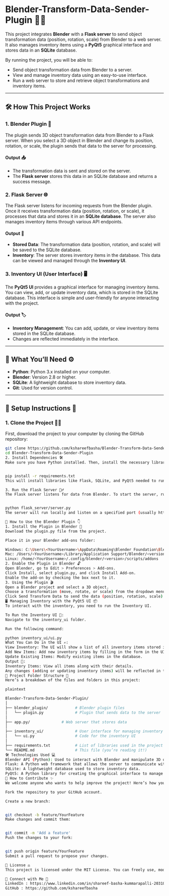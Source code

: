 # **Blender-Transform-Data-Sender-Plugin** 🎨🔗

This project integrates **Blender** with a **Flask server** to send object transformation data (position, rotation, scale) from Blender to a web server. It also manages inventory items using a **PyQt5** graphical interface and stores data in an **SQLite** database.

By running the project, you will be able to:
- Send object transformation data from Blender to a server.
- View and manage inventory data using an easy-to-use interface.
- Run a web server to store and retrieve object transformations and inventory items.

---

## 🛠️ **How This Project Works**

### **1. Blender Plugin** 🔧

The plugin sends 3D object transformation data from Blender to a Flask server. When you select a 3D object in Blender and change its position, rotation, or scale, the plugin sends that data to the server for processing.

#### **Output** 📤
- The transformation data is sent and stored on the server.
- The **Flask server** stores this data in an SQLite database and returns a success message.

### **2. Flask Server** 🌐

The Flask server listens for incoming requests from the Blender plugin. Once it receives transformation data (position, rotation, or scale), it processes that data and stores it in an **SQLite database**. The server also manages inventory items through various API endpoints.

#### **Output** 💾
- **Stored Data**: The transformation data (position, rotation, and scale) will be saved to the SQLite database.
- **Inventory**: The server stores inventory items in the database. This data can be viewed and managed through the **Inventory UI**.

### **3. Inventory UI (User Interface)** 🖥️

The **PyQt5 UI** provides a graphical interface for managing inventory items. You can view, add, or update inventory data, which is stored in the SQLite database. This interface is simple and user-friendly for anyone interacting with the project.

#### **Output** 🏷️
- **Inventory Management**: You can add, update, or view inventory items stored in the SQLite database.
- Changes are reflected immediately in the interface.

---

## 🧰 **What You’ll Need** ⚙️

- **Python**: Python 3.x installed on your computer.
- **Blender**: Version 2.8 or higher.
- **SQLite**: A lightweight database to store inventory data.
- **Git**: Used for version control.

---

## 🔧 **Setup Instructions** 🚀

### **1. Clone the Project** 🧑‍💻

First, download the project to your computer by cloning the GitHub repository:

```bash
git clone https://github.com/kshareefbasha/Blender-Transform-Data-Sender-Plugin.git
cd Blender-Transform-Data-Sender-Plugin
2. Install Dependencies 🛠️
Make sure you have Python installed. Then, install the necessary libraries that the project uses:


pip install -r requirements.txt
This will install libraries like Flask, SQLite, and PyQt5 needed to run the project.

3. Run the Flask Server 🏃‍♂️
The Flask server listens for data from Blender. To start the server, run this command:


python flask_server/server.py
The server will run locally and listen on a specified port (usually http://127.0.0.1:5000). It will process requests from Blender and store the data in the database.

🎨 How to Use the Blender Plugin 👇
1. Install the Plugin in Blender 🔌
Download the plugin.py file from the project.

Place it in your Blender add-ons folder:

Windows: C:\Users\<YourUsername>\AppData\Roaming\Blender Foundation\Blender\<version>\scripts\addons
Mac: /Users/<YourUsername>/Library/Application Support/Blender/<version>/scripts/addons
Linux: /home/<YourUsername>/.config/blender/<version>/scripts/addons
2. Enable the Plugin in Blender 🔓
Open Blender, go to Edit > Preferences > Add-ons.
Click Install, select plugin.py, and click Install Add-on.
Enable the add-on by checking the box next to it.
3. Using the Plugin 🎬
Open a Blender project and select a 3D object.
Choose a transformation (move, rotate, or scale) from the dropdown menu.
Click Send Transform Data to send the data (position, rotation, scale) to the Flask server.
🖥️ Managing Inventory with the PyQt5 UI 📦
To interact with the inventory, you need to run the Inventory UI.

To Run the Inventory UI 🔄:
Navigate to the inventory_ui folder.

Run the following command:

python inventory_ui/ui.py
What You Can Do in the UI ✍️:
View Inventory: The UI will show a list of all inventory items stored in the database.
Add New Items: Add new inventory items by filling in the form in the UI.
Update Existing Items: Modify existing items in the database.
Output 📝:
Inventory Items: View all items along with their details.
Any changes (adding or updating inventory items) will be reflected in the database immediately.
📂 Project Folder Structure 📁
Here’s a breakdown of the files and folders in this project:

plaintext

Blender-Transform-Data-Sender-Plugin/
│
├── blender_plugin/            # Blender plugin files
│   └── plugin.py              # Plugin that sends data to the server
│
├── app.py/              # Web server that stores data
│
├── inventory_ui/              # User interface for managing inventory
│   └── ui.py                  # Code for the inventory UI
│
├── requirements.txt           # List of libraries used in the project
└── README.md                  # This file (you’re reading it!)
🛠️ Technologies Used 💻
Blender API (Python): Used to interact with Blender and manipulate 3D objects.
Flask: A Python web framework that allows the server to communicate with Blender and manage inventory.
SQLite: A lightweight database used to store inventory data.
PyQt5: A Python library for creating the graphical interface to manage inventory.
🤝 How to Contribute ✨
We welcome anyone who wants to help improve the project! Here’s how you can contribute:

Fork the repository to your GitHub account.

Create a new branch:


git checkout -b feature/YourFeature
Make changes and commit them:


git commit -m 'Add a feature'
Push the changes to your fork:


git push origin feature/YourFeature
Submit a pull request to propose your changes.

📜 License ⚖️
This project is licensed under the MIT License. You can freely use, modify, and distribute the code.

🔗 Connect with Me 💬
LinkedIn : https://www.linkedin.com/in/shareef-basha-kummarapalli-203108289/
GitHub : https://github.com/kshareefbasha
